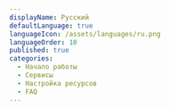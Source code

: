 ```yaml
---
displayName: Русский
defaultLanguage: true
languageIcon: /assets/languages/ru.png
languageOrder: 10
published: true
categories:
  - Начало работы
  - Сервисы
  - Настройка ресурсов
  - FAQ
---
```

